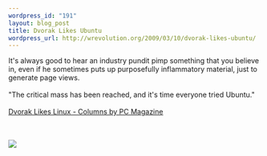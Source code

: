 ```yaml
--- 
wordpress_id: "191"
layout: blog_post
title: Dvorak Likes Ubuntu
wordpress_url: http://wrevolution.org/2009/03/10/dvorak-likes-ubuntu/
---
```

It's always good to hear an industry pundit pimp something that you believe in, even if he sometimes puts up purposefully inflammatory material, just to generate page views.<br /><br />"The critical mass has been reached, and it's time everyone tried Ubuntu."&nbsp; <br /><br /><a href="http://www.pcmag.com/article2/0,2817,2342703,00.asp">Dvorak Likes Linux - Columns by PC Magazine</a><br /><blockquote></blockquote><br /><br /><div class="zemanta-pixie"><img class="zemanta-pixie-img" src="http://img.zemanta.com/pixy.gif?x-id=c05b92db-71c0-4e79-85dd-4073321d3cad" /></div>
